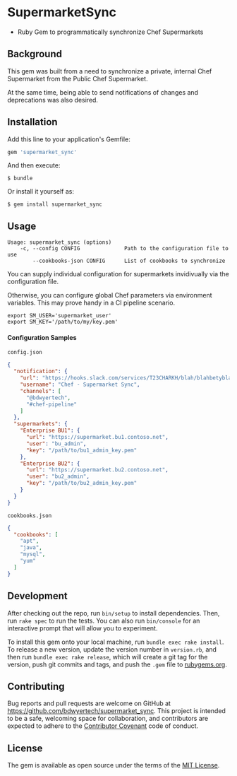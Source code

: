 # SupermarketSync
* Ruby Gem to programmatically synchronize Chef Supermarkets

## Background
This gem was built from a need to synchronize a private, internal Chef Supermarket from the Public Chef Supermarket.

At the same time, being able to send notifications of changes and deprecations was also desired.

## Installation

Add this line to your application's Gemfile:

```ruby
gem 'supermarket_sync'
```

And then execute:

    $ bundle

Or install it yourself as:

    $ gem install supermarket_sync

## Usage

```shell
Usage: supermarket_sync (options)
    -c, --config CONFIG              Path to the configuration file to use
        --cookbooks-json CONFIG      List of cookbooks to synchronize
```

You can supply individual configuration for supermarkets invidivually via the configuration file.

Otherwise, you can configure global Chef parameters via environment variables.  This may prove handy in a CI pipeline scenario.

```
export SM_USER='supermarket_user'
export SM_KEY='/path/to/my/key.pem'
```

#### Configuration Samples

`config.json`
```json
{
  "notification": {
    "url": "https://hooks.slack.com/services/T23CHARKH/blah/blahbetyblah",
    "username": "Chef - Supermarket Sync",
    "channels": [
      "@bdwyertech",
      "#chef-pipeline"
    ]
  },
  "supermarkets": {
    "Enterprise BU1": {
      "url": "https://supermarket.bu1.contoso.net",
      "user": "bu_admin",
      "key": "/path/to/bu1_admin_key.pem"
    },
    "Enterprise BU2": {
      "url": "https://supermarket.bu2.contoso.net",
      "user": "bu2_admin",
      "key": "/path/to/bu2_admin_key.pem"
    }
  }
}
```

`cookbooks.json`
```json
{
  "cookbooks": [
    "apt",
    "java",
    "mysql",
    "yum"
  ]
}
```

####


## Development

After checking out the repo, run `bin/setup` to install dependencies. Then, run `rake spec` to run the tests. You can also run `bin/console` for an interactive prompt that will allow you to experiment.

To install this gem onto your local machine, run `bundle exec rake install`. To release a new version, update the version number in `version.rb`, and then run `bundle exec rake release`, which will create a git tag for the version, push git commits and tags, and push the `.gem` file to [rubygems.org](https://rubygems.org).

## Contributing

Bug reports and pull requests are welcome on GitHub at https://github.com/bdwyertech/supermarket_sync. This project is intended to be a safe, welcoming space for collaboration, and contributors are expected to adhere to the [Contributor Covenant](http://contributor-covenant.org) code of conduct.


## License

The gem is available as open source under the terms of the [MIT License](http://opensource.org/licenses/MIT).
